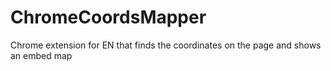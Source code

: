 # ChromeCoordsMapper
Chrome extension for EN that finds the coordinates on the page and shows an embed map
